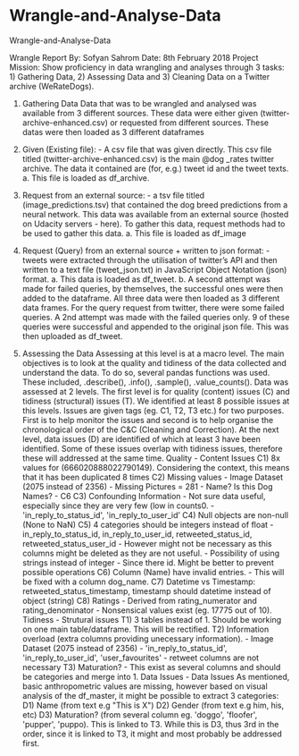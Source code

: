 # Wrangle-and-Analyse-Data
Wrangle-and-Analyse-Data


Wrangle Report
By: Sofyan Sahrom
Date: 8th February 2018
Project Mission: Show proficiency in data wrangling and analyses through 3 tasks: 1) Gathering Data, 2) Assessing Data and 3) Cleaning Data on a Twitter archive (WeRateDogs).


1) Gathering Data
Data that was to be wrangled and analysed was available from 3 different sources. These data were either given (twitter-archive-enhanced.csv) or requested from different sources. These datas were then loaded as 3 different dataframes

1) Given (Existing file): - A csv file that was given directly. This csv file titled (twitter-archive-enhanced.csv) is the main @dog _rates twitter archive. The data it contained are (for, e.g.) tweet id and the tweet texts.
a. This file is loaded as df_archive.

2) Request from an external source: - a tsv file titled (image_predictions.tsv) that contained the dog breed predictions from a neural network. This data was available from an external source (hosted on Udacity servers - here). To gather this data, request methods had to be used to gather this data.
a. This file is loaded as df_image

3) Request (Query) from an external source + written to json format: - tweets were extracted through the utilisation of twitter’s API and then written to a text file (tweet_json.txt) in JavaScript Object Notation (json) format.
a. This data is loaded as df_tweet.
b. A second attempt was made for failed queries, by themselves, the successful ones were then added to the dataframe.
All three data were then loaded as 3 different data frames.
For the query request from twitter, there were some failed queries. A 2nd attempt was made with the failed queries only. 9 of these queries were successful and appended to the original json file. This was then uploaded as df_tweet.

2) Assessing the Data
Assessing at this level is at a macro level. The main objectives is to look at the quality and tidiness of the data collected and understand the data. To do so, several pandas functions was used. These included, .describe(), .info(), .sample(), .value_counts().
Data was assessed at 2 levels. The first level is for quality (content) issues (C) and tidiness (structural) issues (T). 
We identified at least 8 possible issues at this levels. Issues are given tags (eg. C1, T2, T3 etc.) for two purposes. First is to help monitor the issues and second is to help organise the chronological order of the C&C (Cleaning and Correction).
At the next level, data issues (D) are identified of which at least 3 have been identified. Some of these issues overlap with tidiness issues, therefore these will addressed at the same time.
Quality - Content Issues C1) 8x values for (666020888022790149). Considering the context, this means that it has been duplicated 8 times C2) Missing values - Image Dataset (2075 instead of 2356) - Missing Pictures = 281 - Name? Is this Dog Names? - C6 C3) Confounding Information - Not sure data useful, especially since they are very few (low in counts0. - 'in_reply_to_status_id', 'in_reply_to_user_id’ C4) Null objects are non-null (None to NaN) C5) 4 categories should be integers instead of float - in_reply_to_status_id, in_reply_to_user_id, retweeted_status_id, retweeted_status_user_id - However might not be necessary as this columns might be deleted as they are not useful. - Possibility of using strings instead of integer - Since there id. Might be better to prevent possible operations C6) Column (Name) have invalid entries. - This will be fixed with a column dog_name. C7) Datetime vs Timestamp: retweeted_status_timestamp, timestamp should
datetime instead of object (string) C8) Ratings - Derived from rating_numerator and rating_denominator - Nonsensical values exist (eg. 17775 out of 10). Tidiness - Strutural issues T1) 3 tables instead of 1. Should be working on one main table/dataframe. This will be rectified. T2) Information overload (extra columns providing unecessary information). - Image Dataset (2075 instead of 2356) - 'in_reply_to_status_id', 'in_reply_to_user_id', 'user_favourites' - retweet columns are not necessary T3) Maturation? - This exist as several columns and should be categories and merge into 1. Data Issues - Data Issues As mentioned, basic anthropometric values are missing, however based on visual analysis of the df_master, it might be possible to extract 3 categories: D1) Name (from text e.g "This is X") D2) Gender (from text e.g him, his, etc) D3) Maturation? (from several column eg. 'doggo', 'floofer', 'pupper', 'puppo). This is linked to T3. While this is D3, thus 3rd in the order, since it is linked to T3, it might and most probably be addressed first.
